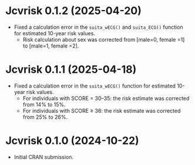 # Jcvrisk 0.1.2 (2025-04-20)

- Fixed a calculation error in the `suita_wECG()` and `suita_ECG()` function for estimated 10-year risk values.
  - Risk calculation about sex was corrected from [male=0, female =1] to [male=1, female =2].


# Jcvrisk 0.1.1 (2025-04-18)

- Fixed a calculation error in the `suita_wECG()` function for estimated 10-year risk values.
  - For individuals with SCORE = 30–35: the risk estimate was corrected from 14% to 15%.
  - For individuals with SCORE ≥ 36: the risk estimate was corrected from 25% to 26%.


# Jcvrisk 0.1.0 (2024-10-22)

* Initial CRAN submission.
